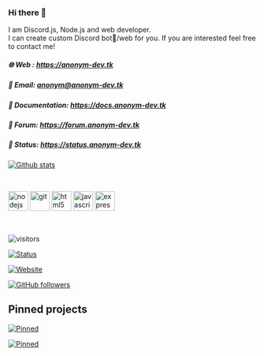 ### Hi there 👋
I am Discord.js, Node.js and web developer. <br>
I can create custom Discord bot🤖/web for you. If you are interested feel free to contact me!

##### 🌐 Web : https://anonym-dev.tk
##### 📩 Email: anonym@anonym-dev.tk
##### 📄 Documentation: https://docs.anonym-dev.tk
##### 💬 Forum: https://forum.anonym-dev.tk
##### 🧰 Status: https://status.anonym-dev.tk



<!--
Here are some ideas to get you started:

- 🔭 I’m currently working on ...
- 🌱 I’m currently learning ...
- 👯 I’m looking to collaborate on ...
- 🤔 I’m looking for help with ...
- 💬 Ask me about ...
- 📫 How to reach me: ...
- 😄 Pronouns: ...
- ⚡ Fun fact: ...
-->

[![Github stats](https://github-readme-stats.vercel.app/api?username=ANONYM-ANONYM&theme=blue-green&show_icons=true)](https://anonym-dev.tk)
<html>
<br>
<p>
<img src="https://devicons.github.io/devicon/devicon.git/icons/nodejs/nodejs-original-wordmark.svg" alt="nodejs" width="40" height="40"/>
<img src="https://www.vectorlogo.zone/logos/git-scm/git-scm-icon.svg" alt="git" width="40" height="40"/> <img src="https://devicons.github.io/devicon/devicon.git/icons/html5/html5-original-wordmark.svg" alt="html5" width="40" height="40"/>
<img src="https://devicons.github.io/devicon/devicon.git/icons/javascript/javascript-original.svg" alt="javascript" width="40" height="40"/>
<img src="https://devicons.github.io/devicon/devicon.git/icons/express/express-original-wordmark.svg" alt="express" width="40" height="40"/> </p>
<br>
</html>

![visitors](https://visitor-badge.laobi.icu/badge?page_id=ANONYM-ANONYM.ANONYM-ANONYM)

[![Status](https://status.anonym-dev.tk/index.svg)](https://status.anonym-dev.tk)

[![Website](https://img.shields.io/website?down_color=red&down_message=Down&label=Website&up_color=green&up_message=Up&url=https%3A%2F%2Fanonym-dev.tk%2F)](https://anonym-dev.tk)

[![GitHub followers](https://img.shields.io/github/followers/ANONYM-ANONYM.svg?style=flat&label=Follow&maxAge=2592000)](https://github.com/ANONYM-ANONYM)


## Pinned projects
[![Pinned](https://github-readme-stats.vercel.app/api/pin/?username=ANONYM-ANONYM&repo=gold-bot&theme=blue-green&show_icons=true)](https://github.com/ANONYM-ANONYM/gold-bot)

[![Pinned](https://github-readme-stats.vercel.app/api/pin/?username=ANONYM-ANONYM&repo=INVITES.GA&theme=blue-green&show_icons=true)](https://github.com/ANONYM-ANONYM/INVITES.GA)
